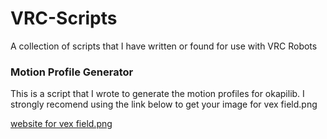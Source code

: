 # VRC-Scripts
A collection of scripts that I have written or found for use with VRC Robots

### Motion Profile Generator

This is a script that I wrote to generate the motion profiles for okapilib. I strongly recomend using the link below to get your image for vex field.png

[website for vex field.png](https://kb.vex.com/hc/en-us/articles/360061085391-Understanding-the-VRC-Virtual-Skills-Field)
